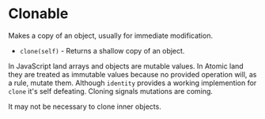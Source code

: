 # Clonable

Makes a copy of an object, usually for immediate modification.

* `clone(self)` - Returns a shallow copy of an object.

In JavaScript land arrays and objects are mutable values.  In Atomic land they are treated as immutable values because no provided operation will, as a rule, mutate them.  Although `identity` provides a working implemention for `clone` it's self defeating.  Cloning signals mutations are coming.

It may not be necessary to clone inner objects.
